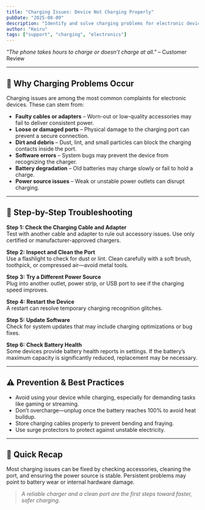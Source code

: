 ```yaml
---
title: "Charging Issues: Device Not Charging Properly"
pubDate: "2025-08-09"
description: "Identify and solve charging problems for electronic devices."
author: "Keiru"
tags: ["support", "charging", "electronics"]
---
```


_"The phone takes hours to charge or doesn’t charge at all."_ – Customer Review

---

## 🔌 Why Charging Problems Occur

Charging issues are among the most common complaints for electronic devices. These can stem from:

- **Faulty cables or adapters** – Worn-out or low-quality accessories may fail to deliver consistent power.
- **Loose or damaged ports** – Physical damage to the charging port can prevent a secure connection.
- **Dirt and debris** – Dust, lint, and small particles can block the charging contacts inside the port.
- **Software errors** – System bugs may prevent the device from recognizing the charger.
- **Battery degradation** – Old batteries may charge slowly or fail to hold a charge.
- **Power source issues** – Weak or unstable power outlets can disrupt charging.

---

## 🧭 Step-by-Step Troubleshooting

**Step 1:** **Check the Charging Cable and Adapter**  
Test with another cable and adapter to rule out accessory issues. Use only certified or manufacturer-approved chargers.

**Step 2:** **Inspect and Clean the Port**  
Use a flashlight to check for dust or lint. Clean carefully with a soft brush, toothpick, or compressed air—avoid metal tools.

**Step 3:** **Try a Different Power Source**  
Plug into another outlet, power strip, or USB port to see if the charging speed improves.

**Step 4:** **Restart the Device**  
A restart can resolve temporary charging recognition glitches.

**Step 5:** **Update Software**  
Check for system updates that may include charging optimizations or bug fixes.

**Step 6:** **Check Battery Health**  
Some devices provide battery health reports in settings. If the battery’s maximum capacity is significantly reduced, replacement may be necessary.

---

## ⚠️ Prevention & Best Practices

- Avoid using your device while charging, especially for demanding tasks like gaming or streaming.
- Don’t overcharge—unplug once the battery reaches 100% to avoid heat buildup.
- Store charging cables properly to prevent bending and fraying.
- Use surge protectors to protect against unstable electricity.

---

## 📌 Quick Recap

Most charging issues can be fixed by checking accessories, cleaning the port, and ensuring the power source is stable. Persistent problems may point to battery wear or internal hardware damage.

> _A reliable charger and a clean port are the first steps toward faster, safer charging._

